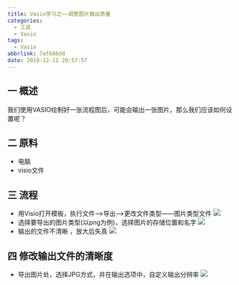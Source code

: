 ```yaml
---
title: Vasio学习之——调整图片输出质量
categories:
  - 工具
  - Vasio
tags:
  - Vasio
abbrlink: 7af686dd
date: 2019-12-11 20:57:57
---
```

## 一 概述

我们使用VASIO绘制好一张流程图后，可能会输出一张图片，那么我们应该如何设置呢？  

<!--more-->

## 二 原料

* 电脑
* visio文件

## 三 流程

* 用Visio打开模板，执行文件——>导出——>更改文件类型——图片类型文件
![][1]
* 选择要导出的图片类型(以png为例)，选择图片的存储位置和名字
![][2]
* 输出的文件不清晰 ，放大后失真
![][3]
## 四 修改输出文件的清晰度

* 导出图片处，选择JPG方式，并在输出选项中，自定义输出分辨率
![][4]




[1]:https://cdn.staticaly.com/gh/PGzxc/CDN/master/blog-image/visio-export-bitmap-type.png
[2]:https://cdn.staticaly.com/gh/PGzxc/CDN/master/blog-image/visio-export-bitmap-destion-file.png
[3]:https://cdn.staticaly.com/gh/PGzxc/CDN/master/blog-image/visio-export-bitmap-property.png
[4]:https://cdn.staticaly.com/gh/PGzxc/CDN/master/blog-image/visio-export-bitmap-jpg-define.png
